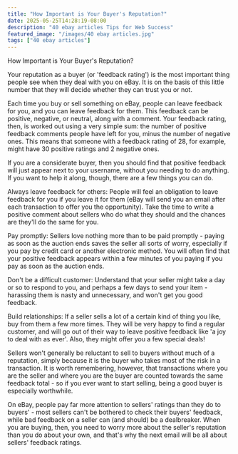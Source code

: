 ```yaml
---
title: "How Important is Your Buyer's Reputation?"
date: 2025-05-25T14:28:19-08:00
description: "40 ebay articles Tips for Web Success"
featured_image: "/images/40 ebay articles.jpg"
tags: ["40 ebay articles"]
---
```


How Important is Your Buyer's Reputation?

Your reputation as a buyer (or 'feedback rating') is the most important thing people see when they deal with you on eBay. It is on the basis of this little number that they will decide whether they can trust you or not.

Each time you buy or sell something on eBay, people can leave feedback for you, and you can leave feedback for them. This feedback can be positive, negative, or neutral, along with a comment. Your feedback rating, then, is worked out using a very simple sum: the number of positive feedback comments people have left for you, minus the number of negative ones. This means that someone with a feedback rating of 28, for example, might have 30 positive ratings and 2 negative ones.

If you are a considerate buyer, then you should find that positive feedback will just appear next to your username, without you needing to do anything. If you want to help it along, though, there are a few things you can do.

Always leave feedback for others: People will feel an obligation to leave feedback for you if you leave it for them (eBay will send you an email after each transaction to offer you the opportunity). Take the time to write a positive comment about sellers who do what they should and the chances are they'll do the same for you.

Pay promptly: Sellers love nothing more than to be paid promptly - paying as soon as the auction ends saves the seller all sorts of worry, especially if you pay by credit card or another electronic method. You will often find that your positive feedback appears within a few minutes of you paying if you pay as soon as the auction ends.

Don't be a difficult customer: Understand that your seller might take a day or so to respond to you, and perhaps a few days to send your item - harassing them is nasty and unnecessary, and won't get you good feedback.

Build relationships: If a seller sells a lot of a certain kind of thing you like, buy from them a few more times. They will be very happy to find a regular customer, and will go out of their way to leave positive feedback like 'a joy to deal with as ever'. Also, they might offer you a few special deals!

Sellers won't generally be reluctant to sell to buyers without much of a reputation, simply because it is the buyer who takes most of the risk in a transaction. It is worth remembering, however, that transactions where you are the seller and where you are the buyer are counted towards the same feedback total - so if you ever want to start selling, being a good buyer is especially worthwhile.

On eBay, people pay far more attention to sellers' ratings than they do to buyers' - most sellers can't be bothered to check their buyers' feedback, while bad feedback on a seller can (and should) be a dealbreaker. When you are buying, then, you need to worry more about the seller's reputation than you do about your own, and that's why the next email will be all about sellers' feedback ratings.

